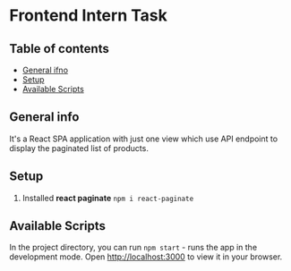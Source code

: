# Frontend Intern Task

## Table of contents
* [General ifno](#general-info)
* [Setup](#setup)
* [Available Scripts](#available-scripts)

## General info
It's a React SPA application with just one view which use API endpoint to display the paginated list of products.

## Setup

1. Installed __react paginate__ `npm i react-paginate`

## Available Scripts

In the project directory, you can run `npm start` - runs the app in the development mode.
Open [http://localhost:3000](http://localhost:3000) to view it in your browser.